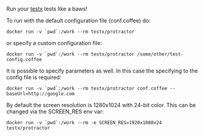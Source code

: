 Run your [testx](http://testx.io/testx) tests like a baws!

To run with the default configuration file (conf.coffee) do:

```
docker run -v `pwd`:/work --rm testx/protractor
```

or specify a custom configuration file:

```
docker run -v `pwd`:/work --rm testx/protractor /some/other/test-config.coffee
```

It is possible to specify parameters as well. In this case the specifying to the config file is required:

```
docker run -v `pwd`:/work --rm testx/protractor conf.coffee --baseUrl=http://google.com
```

By default the screen resolution is 1280x1024 with 24-bit color. This can be changed via the SCREEN_RES env var:

```
docker run -v `pwd`:/work --rm -e SCREEN_RES=1920x1080x24 testx/protractor
```
